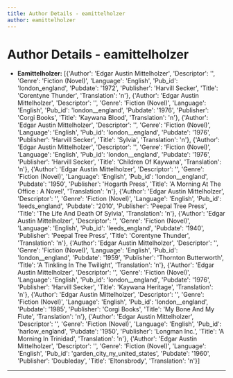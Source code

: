 ```yaml
---
title: Author Details - eamittelholzer
author: eamittelholzer
---
```


# Author Details - eamittelholzer

<ul>
    <li><strong>Eamittelholzer:</strong> [{'Author': 'Edgar Austin Mittelholzer', 'Descriptor': '', 'Genre': 'Fiction (Novel)', 'Language': 'English', 'Pub_id': 'london_england', 'Pubdate': '1972', 'Publisher': 'Harvill Secker', 'Title': 'Corentyne Thunder', 'Translation': 'n'}, {'Author': 'Edgar Austin Mittelholzer', 'Descriptor': '', 'Genre': 'Fiction (Novel)', 'Language': 'English', 'Pub_id': 'london__england', 'Pubdate': '1976', 'Publisher': 'Corgi Books', 'Title': 'Kaywana Blood', 'Translation': 'n'}, {'Author': 'Edgar Austin Mittelholzer', 'Descriptor': '', 'Genre': 'Fiction (Novel)', 'Language': 'English', 'Pub_id': 'london__england', 'Pubdate': '1976', 'Publisher': 'Harvill Secker', 'Title': 'Sylvia', 'Translation': 'n'}, {'Author': 'Edgar Austin Mittelholzer', 'Descriptor': '', 'Genre': 'Fiction (Novel)', 'Language': 'English', 'Pub_id': 'london__england', 'Pubdate': '1976', 'Publisher': 'Harvill Secker', 'Title': 'Children Of Kaywana', 'Translation': 'n'}, {'Author': 'Edgar Austin Mittelholzer', 'Descriptor': '', 'Genre': 'Fiction (Novel)', 'Language': 'English', 'Pub_id': 'london__england', 'Pubdate': '1950', 'Publisher': 'Hogarth Press', 'Title': 'A Morning At The Office : A Novel', 'Translation': 'n'}, {'Author': 'Edgar Austin Mittelholzer', 'Descriptor': '', 'Genre': 'Fiction (Novel)', 'Language': 'English', 'Pub_id': 'leeds_england', 'Pubdate': '2010', 'Publisher': 'Peepal Tree Press', 'Title': 'The Life And Death Of Sylvia', 'Translation': 'n'}, {'Author': 'Edgar Austin Mittelholzer', 'Descriptor': '', 'Genre': 'Fiction (Novel)', 'Language': 'English', 'Pub_id': 'leeds_england', 'Pubdate': '1940', 'Publisher': 'Peepal Tree Press', 'Title': 'Corentyne Thunder', 'Translation': 'n'}, {'Author': 'Edgar Austin Mittelholzer', 'Descriptor': '', 'Genre': 'Fiction (Novel)', 'Language': 'English', 'Pub_id': 'london__england', 'Pubdate': '1959', 'Publisher': 'Thornton Butterworth', 'Title': 'A Tinkling In The Twilight', 'Translation': 'n'}, {'Author': 'Edgar Austin Mittelholzer', 'Descriptor': '', 'Genre': 'Fiction (Novel)', 'Language': 'English', 'Pub_id': 'london__england', 'Pubdate': '1976', 'Publisher': 'Harvill Secker', 'Title': 'Kaywana Heritage', 'Translation': 'n'}, {'Author': 'Edgar Austin Mittelholzer', 'Descriptor': '', 'Genre': 'Fiction (Novel)', 'Language': 'English', 'Pub_id': 'london__england', 'Pubdate': '1985', 'Publisher': 'Corgi Books', 'Title': 'My Bone And My Flute', 'Translation': 'n'}, {'Author': 'Edgar Austin Mittelholzer', 'Descriptor': '', 'Genre': 'Fiction (Novel)', 'Language': 'English', 'Pub_id': 'harlow_england', 'Pubdate': '1950', 'Publisher': 'Longman Inc.', 'Title': 'A Morning In Trinidad', 'Translation': 'n'}, {'Author': 'Edgar Austin Mittelholzer', 'Descriptor': '', 'Genre': 'Fiction (Novel)', 'Language': 'English', 'Pub_id': 'garden_city_ny_united_states', 'Pubdate': '1960', 'Publisher': 'Doubleday', 'Title': 'Eltonsbrody', 'Translation': 'n'}]</li>
</ul>
<hr>